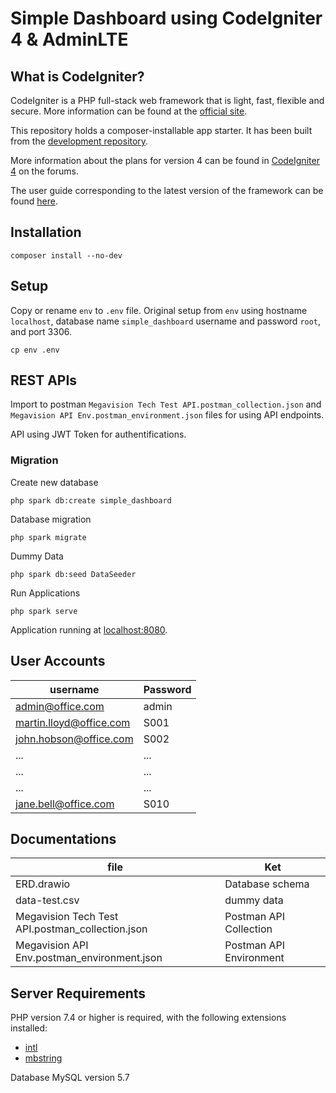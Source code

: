 # Simple Dashboard using CodeIgniter 4 & AdminLTE

## What is CodeIgniter?

CodeIgniter is a PHP full-stack web framework that is light, fast, flexible and secure.
More information can be found at the [official site](https://codeigniter.com).

This repository holds a composer-installable app starter.
It has been built from the
[development repository](https://github.com/codeigniter4/CodeIgniter4).

More information about the plans for version 4 can be found in [CodeIgniter 4](https://forum.codeigniter.com/forumdisplay.php?fid=28) on the forums.

The user guide corresponding to the latest version of the framework can be found
[here](https://codeigniter4.github.io/userguide/).

## Installation

```
composer install --no-dev
```

## Setup

Copy or rename `env` to `.env` file. Original setup from `env` using hostname `localhost`, database name `simple_dashboard`
username and password `root`, and port 3306.

```
cp env .env
```

## REST APIs

Import to postman `Megavision Tech Test API.postman_collection.json` and `Megavision API Env.postman_environment.json` files for using API endpoints.

API using JWT Token for authentifications.

### Migration

Create new database

```
php spark db:create simple_dashboard
```

Database migration

```
php spark migrate
```

Dummy Data

```
php spark db:seed DataSeeder
```

Run Applications

```
php spark serve
```

Application running at [localhost:8080](http://localhost:8080).

## User Accounts

| username                | Password |
| ----------------------- | -------- |
| admin@office.com        | admin    |
| martin.lloyd@office.com | S001     |
| john.hobson@office.com  | S002     |
| ...                     | ...      |
| ...                     | ...      |
| ...                     | ...      |
| jane.bell@office.com    | S010     |

## Documentations

| file                                             | Ket                     |
| ------------------------------------------------ | ----------------------- |
| ERD.drawio                                       | Database schema         |
| data-test.csv                                    | dummy data              |
| Megavision Tech Test API.postman_collection.json | Postman API Collection  |
| Megavision API Env.postman_environment.json      | Postman API Environment |

## Server Requirements

PHP version 7.4 or higher is required, with the following extensions installed:

- [intl](http://php.net/manual/en/intl.requirements.php)
- [mbstring](http://php.net/manual/en/mbstring.installation.php)

Database MySQL version 5.7

